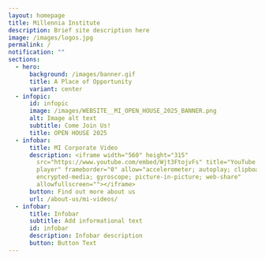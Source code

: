 ```yaml
---
layout: homepage
title: Millennia Institute
description: Brief site description here
image: /images/logos.jpg
permalink: /
notification: ""
sections:
  - hero:
      background: /images/banner.gif
      title: A Place of Opportunity
      variant: center
  - infopic:
      id: infopic
      image: /images/WEBSITE__MI_OPEN_HOUSE_2025_BANNER.png
      alt: Image alt text
      subtitle: Come Join Us!
      title: OPEN HOUSE 2025
  - infobar:
      title: MI Corporate Video
      description: <iframe width="560" height="315"
        src="https://www.youtube.com/embed/Wjt3FtojvFs" title="YouTube video
        player" frameborder="0" allow="accelerometer; autoplay; clipboard-write;
        encrypted-media; gyroscope; picture-in-picture; web-share"
        allowfullscreen=""></iframe>
      button: Find out more about us
      url: /about-us/mi-videos/
  - infobar:
      title: Infobar
      subtitle: Add informational text
      id: infobar
      description: Infobar description
      button: Button Text
---
```

